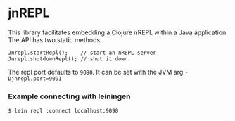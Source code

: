 # jnREPL
This library facilitates embedding a Clojure nREPL within a Java application.
The API has two static methods:

    Jnrepl.startRepl();    // start an nREPL server
    Jnrepl.shutdownRepl(); // shut it down


The repl port defaults to `9090`. It can be set with the JVM arg `-Djnrepl.port=9091`


### Example connecting with leiningen

`$ lein repl :connect localhost:9090`
